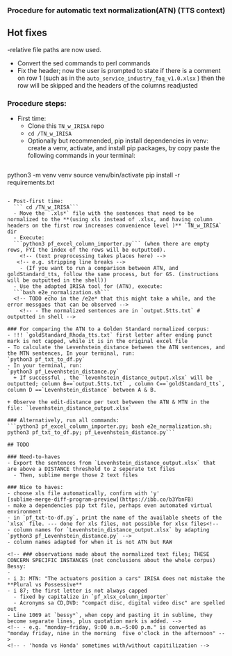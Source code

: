 
### Procedure for automatic text normalization(ATN) (TTS context)

<!-- - Salb this is how you can make A COMMENT that is not visible in the README outside the editor -->

## Hot fixes
<!-- - Test the tool out on a different computer -->
  -relative file paths are now used.
- Convert the sed commands to perl commands
- Fix the header; now the user is prompted to state if there is a comment on row 1 (such as in the `auto_service_industry_faq_v1.0.xlsx` ) then the row will be skipped and the headers of the columns readjusted
<!-- - find out why in `pf_excel*` the sentences are being uncpapped -->

<!-- ##### Python3 dependencies:
```
Levenshtein
pandas
openpyxl
xlrd
``` -->

### Procedure steps:
- First time:
  - Clone this `TN_w_IRISA` repo
  - ```cd /TN_w_IRISA```
  - Optionally but recommended, pip install dependencies in venv: create a venv, activate, and install pip packages, by copy paste the following commands in your terminal:
  ```
python3 -m venv venv
source venv/bin/activate
pip install -r requirements.txt
```

- Post-first time:
  ``` cd /TN_w_IRISA```
  - Move the `.xls*` file with the sentences that need to be normalized to the **(using xls instead of .xlsx, and having column headers on the first row increases convenience level )** `TN_w_IRISA` dir
  - Execute:
  ```python3 pf_excel_column_importer.py``` (when there are empty rows, FYI the index of the rows will be outputted).
    <!-- (text preprocessing takes places here) -->
   <!-- e.g. stripping line breaks -->
    - (If you want to run a comparison between ATN, and goldStandard_tts, follow the same process, but for GS. (instructions will be outputted in the shell))
  - Use the adapted IRISA tool for (ATN), execute:
  ```bash e2e_normalization.sh```
  <!-- TODO echo in the /e2e* that this might take a while, and the error messgaes that can be observed -->
    <!-- - The normalized sentences are in `output.5tts.txt` # outputted in shell -->

### For comparing the ATN to a Golden Standard normalized corpus:
- !!! `goldStandard_Rhoda_tts.txt` first letter after ending punct mark is not capped, while it is in the original excel file
- To calculate the Levenhstein_distance between the ATN sentences, and the MTN sentences, In your terminal, run:
`python3 pf_txt_to_df.py`
- In your terminal, run:
`python3 pf_Levenhstein_distance.py`
  + If successful , the `levenhstein_distance_output.xlsx` will be outputted; column B==`output.5tts.txt` , column C==`goldStandard_tts`, column D ==`Levenhstein_distance` between A & B.

+ Observe the edit-distance per text between the ATN & MTN in the file: `levenhstein_distance_output.xlsx`

### Alternatively, run all commands:
```python3 pf_excel_column_importer.py; bash e2e_normalization.sh; python3 pf_txt_to_df.py; pf_Levenhstein_distance.py```

## TODO

### Need-to-haves
- Export the sentences from `Levenhstein_distance_output.xlsx` that are above a DISTANCE threshold to 2 seperate txt files
  - Then, sublime merge those 2 text files

### Nice to haves:
- choose xls file automatically, confirm with 'y'
[sublime-merge-diff-program-preview](https://ibb.co/b3YbnFB)
- make a dependencies pip txt file, perhaps even automated virtual environment
- in `pf_txt-to-df.py`, print the name of the available sheets of the `xlsx` file. --- done for xls files, not possible for xlsx files<!-- 
- column names for `Levenhstein_distance_output.xlsx` by adapting  `python3 pf_Levenhstein_distance.py` -->
- column names adapted for when it is not ATN but RAW

<!-- ### observations made about the normalized text files; THESE CONCERN SPECIFIC INSTANCES (not conclusions about the whole corpus)
Bessy:
-
- i 3: MTN: "The actuators position a cars" IRISA does not mistake the **Plural vs Possessive**
- i 87; the first letter is not always capped
  - fixed by capitalize in `pf_xlsx_column_importer`
  - Acronyms sa CD,DVD: "compact disc, digital video disc" are spelled out
- Line 1069 at `bessy*`, when copy and pasting it in sublime, they become separate lines, plus quotation mark is added. -->
<!-- - e.g. "monday–friday, 9:00 a.m.–5:00 p.m." is converted as "monday friday, nine in the morning  five o'clock in the afternoon" -->
<!-- - 'honda vs Honda' sometimes with/without capitilization -->
